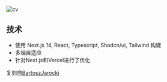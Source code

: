 ![cv](https://github.com/QingYuanO/cv/assets/42159029/2a9fff1f-6f74-4389-ac1f-c1f28c977b22)

## 技术
- 使用 Next.js 14, React, Typescript, Shadcn/ui, Tailwind 构建
- 多端自适应
- 针对Next.js和Vercel进行了优化

复刻自[BartoszJarocki](https://github.com/BartoszJarocki/cv)
